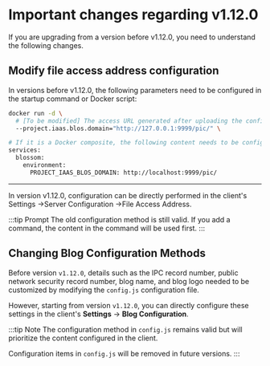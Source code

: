 <script setup lang="ts">
import { onMounted } from 'vue'
import { info } from '../../../scripts/stat-api'

onMounted(() => {
  info()
})
</script>

# Important changes regarding v1.12.0

If you are upgrading from a version before v1.12.0, you need to understand the following changes.

## Modify file access address configuration

In versions before v1.12.0, the following parameters need to be configured in the startup command or Docker script:

```bash
docker run -d \
  # [To be modified] The access URL generated after uploading the configuration image should end with/pic/. Note that the access URL needs to be the same as the domain name and port for accessing the backend
  --project.iaas.blos.domain="http://127.0.0.1:9999/pic/" \

# If it is a Docker composite, the following content needs to be configured
services:
  blossom:
    environment:
      PROJECT_IAAS_BLOS_DOMAIN: http://localhost:9999/pic/
```

---

In version v1.12.0, configuration can be directly performed in the client's Settings ->Server Configuration ->File Access Address.

:::tip Prompt
The old configuration method is still valid. If you add a command, the content in the command will be used first.
:::

<bl-img src="../../../imgs/setting/server.png" width="550px"/>

## Changing Blog Configuration Methods

Before version `v1.12.0`, details such as the IPC record number, public network security record number, blog name, and blog logo needed to be customized by modifying the `config.js` configuration file.

However, starting from version `v1.12.0`, you can directly configure these settings in the client's **Settings** -> **Blog Configuration**.

:::tip Note
The configuration method in `config.js` remains valid but will prioritize the content configured in the client.

Configuration items in `config.js` will be removed in future versions.
:::

<bl-img src="../../../imgs/setting/blog.png" width="550px"/>

